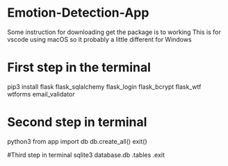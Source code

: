 # Emotion-Detection-App
Some instruction for downloading get the package is to working 
This is for vscode using macOS so it probably a little different for Windows

# First step in the terminal
pip3 install flask flask_sqlalchemy flask_login flask_bcrypt flask_wtf wtforms email_validator

# Second step in terminal
python3
from app import db
db.create_all()
exit()

#Third step in terminal
sqlite3 database.db
.tables
.exit
